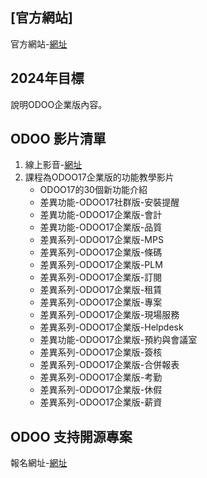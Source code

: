 ## [官方網站]
官方網站-[網址](https://consultant.xienci.com/)
## 2024年目標
說明ODOO企業版內容。

## ODOO 影片清單
1. 線上影音-[網址](https://www.youtube.com/channel/UCFn6F8NOS8MTDP4ZSb_ppUA)
2. 課程為ODOO17企業版的功能教學影片
   + ODOO17的30個新功能介紹
   + 差異功能-ODOO17社群版-安裝提醒
   + 差異功能-ODOO17企業版-會計
   + 差異功能-ODOO17企業版-品質
   + 差異系列-ODOO17企業版-MPS
   + 差異系列-ODOO17企業版-條碼
   + 差異系列-ODOO17企業版-PLM
   + 差異系列-ODOO17企業版-訂閱
   + 差異系列-ODOO17企業版-租賃
   + 差異系列-ODOO17企業版-專案
   + 差異系列-ODOO17企業版-現場服務
   + 差異系列-ODOO17企業版-Helpdesk
   + 差異功能-ODOO17企業版-預約與會議室
   + 差異系列-ODOO17企業版-簽核
   + 差異系列-ODOO17企業版-合併報表
   + 差異系列-ODOO17企業版-考勤
   + 差異系列-ODOO17企業版-休假
   + 差異系列-ODOO17企業版-薪資

## ODOO 支持開源專案
報名網址-[網址](https://consultant.xienci.com/event/2003odoo-1/register)

